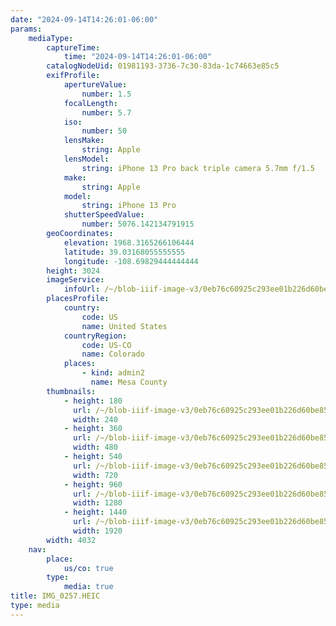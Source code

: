 ```yaml
---
date: "2024-09-14T14:26:01-06:00"
params:
    mediaType:
        captureTime:
            time: "2024-09-14T14:26:01-06:00"
        catalogNodeUid: 01981193-3736-7c30-83da-1c74663e85c5
        exifProfile:
            apertureValue:
                number: 1.5
            focalLength:
                number: 5.7
            iso:
                number: 50
            lensMake:
                string: Apple
            lensModel:
                string: iPhone 13 Pro back triple camera 5.7mm f/1.5
            make:
                string: Apple
            model:
                string: iPhone 13 Pro
            shutterSpeedValue:
                number: 5076.142134791915
        geoCoordinates:
            elevation: 1968.3165266106444
            latitude: 39.03168055555555
            longitude: -108.69829444444444
        height: 3024
        imageService:
            infoUrl: /~/blob-iiif-image-v3/0eb76c60925c293ee01b226d60be857d324c9432accc5d3673c79b7edbcc0ac7/info.json
        placesProfile:
            country:
                code: US
                name: United States
            countryRegion:
                code: US-CO
                name: Colorado
            places:
                - kind: admin2
                  name: Mesa County
        thumbnails:
            - height: 180
              url: /~/blob-iiif-image-v3/0eb76c60925c293ee01b226d60be857d324c9432accc5d3673c79b7edbcc0ac7/full/240%2C180/0/default.jpg
              width: 240
            - height: 360
              url: /~/blob-iiif-image-v3/0eb76c60925c293ee01b226d60be857d324c9432accc5d3673c79b7edbcc0ac7/full/480%2C360/0/default.jpg
              width: 480
            - height: 540
              url: /~/blob-iiif-image-v3/0eb76c60925c293ee01b226d60be857d324c9432accc5d3673c79b7edbcc0ac7/full/720%2C540/0/default.jpg
              width: 720
            - height: 960
              url: /~/blob-iiif-image-v3/0eb76c60925c293ee01b226d60be857d324c9432accc5d3673c79b7edbcc0ac7/full/1280%2C960/0/default.jpg
              width: 1280
            - height: 1440
              url: /~/blob-iiif-image-v3/0eb76c60925c293ee01b226d60be857d324c9432accc5d3673c79b7edbcc0ac7/full/1920%2C1440/0/default.jpg
              width: 1920
        width: 4032
    nav:
        place:
            us/co: true
        type:
            media: true
title: IMG_0257.HEIC
type: media
---
```

